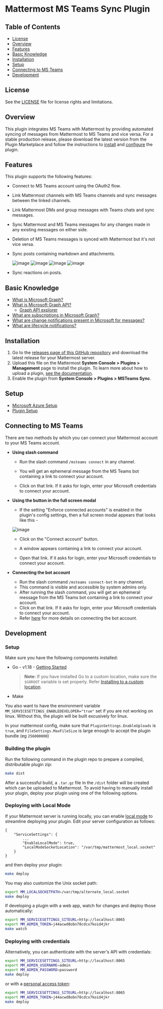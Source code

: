 # Mattermost MS Teams Sync Plugin
## Table of Contents
- [License](#license)
- [Overview](#overview)
- [Features](#features)
- [Basic Knowledge](#basic-knowledge)
- [Installation](#installation)
- [Setup](#setup)
- [Connecting to MS Teams](#connecting-to-ms-teams)
- [Development](#development)


## License

See the [LICENSE](../LICENSE) file for license rights and limitations.

## Overview

This plugin integrates MS Teams with Mattermost by providing automated syncing of messages from Mattermost to MS Teams and vice versa. For a stable production release, please download the latest version from the Plugin Marketplace and follow the instructions to [install](#installation) and [configure](#setup) the plugin.

## Features

This plugin supports the following features:
- Connect to MS Teams account using the OAuth2 flow.

- Link Mattermost channels with MS Teams channels and sync messages between the linked channels.

- Link Mattermost DMs and group messages with Teams chats and sync messages.

- Sync Mattermost and MS Teams messages for any changes made in any existing messages on either side.

- Deletion of MS Teams messages is synced with Mattermost but it's not vice versa.

- Sync posts containing markdown and attachments.

    ![image](https://user-images.githubusercontent.com/77336594/226587339-050c35da-a0f1-47db-a15f-f8d5f59bf8cd.png)
    ![image](https://user-images.githubusercontent.com/77336594/226587366-2c4231bc-1aa2-42c4-b692-bd4441c71c34.png)
    ![image](https://user-images.githubusercontent.com/77336594/226588263-a7915e4d-d9ae-4294-9134-326628febdfc.png)
    ![image](https://user-images.githubusercontent.com/77336594/226588309-3202b78f-d87d-439c-967b-25ba8ed328c9.png)

- Sync reactions on posts.

## Basic Knowledge

- [What is Microsoft Graph?](https://learn.microsoft.com/en-us/graph/overview)
- [What is Microsoft Graph API?](https://learn.microsoft.com/en-us/graph/use-the-api)  
    - [Graph API explorer](https://developer.microsoft.com/en-us/graph/graph-explorer)
- [What are subscriptions in Microsoft Graph?](https://learn.microsoft.com/en-us/graph/api/resources/subscription?view=graph-rest-1.0)
- [What are change notifications present in Microsoft for messages?](https://learn.microsoft.com/en-us/graph/teams-changenotifications-chatmessage)
- [What are lifecycle notifications?](https://learn.microsoft.com/en-us/graph/webhooks-lifecycle)

## Installation

1. Go to the [releases page of this GitHub repository](github.com/mattermost/mattermost-plugin-msteams/releases) and download the latest release for your Mattermost server.
2. Upload this file on the Mattermost **System Console > Plugins > Management** page to install the plugin. To learn more about how to upload a plugin, [see the documentation](https://docs.mattermost.com/administration/plugins.html#plugin-uploads).
3. Enable the plugin from **System Console > Plugins > MSTeams Sync**.

## Setup

- [Microsoft Azure Setup](./azure_setup.md)
- [Plugin Setup](./plugin_setup.md)


## Connecting to MS Teams

There are two methods by which you can connect your Mattermost account to your MS Teams account.

- **Using slash command**
    - Run the slash command `/msteams connect` in any channel.

    - You will get an ephemeral message from the MS Teams bot containing a link to connect your account.

    - Click on that link. If it asks for login, enter your Microsoft credentials to connect your account.

- **Using the button in the full screen modal**
    - If the setting "Enforce connected accounts" is enabled in the plugin's config settings, then a full screen modal appears that looks like this - 
    
    ![image](https://github.com/mattermost/mattermost-plugin-msteams/assets/100013900/ced5e65b-a52a-46f4-a7fa-dac6e2ff8440)

    - Click on the "Connect account" button.

    - A window appears containing a link to connect your account.

    - Open that link. If it asks for login, enter your Microsoft credentials to connect your account.

- **Connecting the bot account**
    - Run the slash command `/msteams connect-bot` in any channel.
    - This command is visible and accessible by system admins only.
    - After running the slash command, you will get an ephemeral message from the MS Teams bot containing a link to connect your account.
    - Click on that link. If it asks for login, enter your Microsoft credentials to connect your account.
    - Refer [here](./docs/azure_setup.md#step-2-create-a-user-account-to-act-as-a-bot) for more details on connecting the bot account.

## Development

### Setup

Make sure you have the following components installed:  

- Go - v1.18 - [Getting Started](https://golang.org/doc/install)
    > **Note:** If you have installed Go to a custom location, make sure the `$GOROOT` variable is set properly. Refer [Installing to a custom location](https://golang.org/doc/install#install).

- Make

You also want to have the environment variable `MM_SERVICESETTINGS_ENABLEDEVELOPER="true"` set if you are not working on linux. Without this, the plugin will be built excusively for linux.

In your mattermost config, make sure that `PluginSettings.EnableUploads` is `true`, and `FileSettings.MaxFileSize` is large enough to accept the plugin bundle (eg `256000000`)

### Building the plugin

Run the following command in the plugin repo to prepare a compiled, distributable plugin zip:

```bash
make dist
```

After a successful build, a `.tar.gz` file in the `/dist` folder will be created which can be uploaded to Mattermost. To avoid having to manually install your plugin, deploy your plugin using one of the following options.

### Deploying with Local Mode

If your Mattermost server is running locally, you can enable [local mode](https://docs.mattermost.com/administration/mmctl-cli-tool.html#local-mode) to streamline deploying your plugin. Edit your server configuration as follows:

```
{
    "ServiceSettings": {
        ...
        "EnableLocalMode": true,
        "LocalModeSocketLocation": "/var/tmp/mattermost_local.socket"
    }
}
```

and then deploy your plugin:

```bash
make deploy
```

You may also customize the Unix socket path:

```bash
export MM_LOCALSOCKETPATH=/var/tmp/alternate_local.socket
make deploy
```

If developing a plugin with a web app, watch for changes and deploy those automatically:

```bash
export MM_SERVICESETTINGS_SITEURL=http://localhost:8065
export MM_ADMIN_TOKEN=j44acwd8obn78cdcx7koid4jkr
make watch
```

### Deploying with credentials

Alternatively, you can authenticate with the server's API with credentials:

```bash
export MM_SERVICESETTINGS_SITEURL=http://localhost:8065
export MM_ADMIN_USERNAME=admin
export MM_ADMIN_PASSWORD=password
make deploy
```

or with a [personal access token](https://docs.mattermost.com/developer/personal-access-tokens.html):

```bash
export MM_SERVICESETTINGS_SITEURL=http://localhost:8065
export MM_ADMIN_TOKEN=j44acwd8obn78cdcx7koid4jkr
make deploy
```
